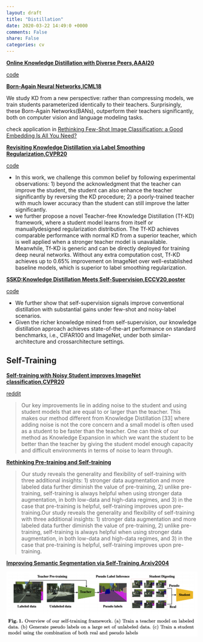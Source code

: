 ```yaml
---
layout: draft
title: "Distillation"
date: 2020-03-22 14:49:0 +0000
comments: False
share: False
categories: cv
---
```


**[Online Knowledge Distillation with Diverse Peers,AAAI20](https://arxiv.org/pdf/1912.00350.pdf)**

[code](https://github.com/DefangChen/OKDDip)


**[Born-Again Neural Networks,ICML18](https://arxiv.org/pdf/1805.04770.pdf)**

 We study KD from a new perspective:
rather than compressing models, we train students parameterized identically to their teachers. Surprisingly, these Born-Again Networks(BANs), outperform their teachers significantly,
both on computer vision and language modeling tasks.

check application in [Rethinking Few-Shot Image Classification: a Good Embedding Is All You Need?](https://arxiv.org/pdf/2003.11539.pdf)


**[Revisiting Knowledge Distillation via Label Smoothing Regularization,CVPR20](https://openaccess.thecvf.com/content_CVPR_2020/papers/Yuan_Revisiting_Knowledge_Distillation_via_Label_Smoothing_Regularization_CVPR_2020_paper.pdf)**


[code](https://github.com/yuanli2333/Teacher-free-Knowledge-Distillation)

- In this work, we challenge this common belief
by following experimental observations: 1) beyond the acknowledgment that the teacher can improve the student, the
student can also enhance the teacher significantly by reversing the KD procedure; 2) a poorly-trained teacher with
much lower accuracy than the student can still improve the
latter significantly.
- we further propose a novel
Teacher-free Knowledge Distillation (Tf-KD) framework,
where a student model learns from itself or manuallydesigned regularization distribution. The Tf-KD achieves
comparable performance with normal KD from a superior teacher, which is well applied when a stronger teacher
model is unavailable. Meanwhile, Tf-KD is generic and
can be directly deployed for training deep neural networks.
Without any extra computation cost, Tf-KD achieves up
to 0.65% improvement on ImageNet over well-established
baseline models, which is superior to label smoothing regularization.



**[SSKD:Knowledge Distillation Meets Self-Supervision,ECCV20,poster](https://arxiv.org/pdf/2006.07114.pdf)**

[code](https://github.com/xuguodong03/SSKD)

-  We further
show that self-supervision signals improve conventional distillation with
substantial gains under few-shot and noisy-label scenarios.
- Given the richer knowledge mined from self-supervision, our knowledge distillation
approach achieves state-of-the-art performance on standard benchmarks,
i.e., CIFAR100 and ImageNet, under both similar-architecture and crossarchitecture settings.

## Self-Training

**[Self-training with Noisy Student improves ImageNet classification,CVPR20](https://arxiv.org/pdf/1911.04252.pdf)**

[reddit](https://www.reddit.com/r/MachineLearning/comments/dvh8e8/191104252_selftraining_with_noisy_student/)


> Our key improvements lie in adding noise to the student
and using student models that are equal to or larger than the
teacher. This makes our method different from Knowledge
Distillation [33] where adding noise is not the core concern
and a small model is often used as a student to be faster than
the teacher. One can think of our method as Knowledge
Expansion in which we want the student to be better than
the teacher by giving the student model enough capacity and
difficult environments in terms of noise to learn through.

**[Rethinking Pre-training and Self-training](https://arxiv.org/pdf/2006.06882.pdf)**

> Our study reveals the generality and
flexibility of self-training with three additional insights: 1) stronger data augmentation and more labeled data further diminish the value of pre-training, 2) unlike
pre-training, self-training is always helpful when using stronger data augmentation,
in both low-data and high-data regimes, and 3) in the case that pre-training is
helpful, self-training improves upon pre-training.Our study reveals the generality and
flexibility of self-training with three additional insights: 1) stronger data augmentation and more labeled data further diminish the value of pre-training, 2) unlike
pre-training, self-training is always helpful when using stronger data augmentation,
in both low-data and high-data regimes, and 3) in the case that pre-training is
helpful, self-training improves upon pre-training.


**[Improving Semantic Segmentation via Self-Training,Arxiv2004](https://arxiv.org/pdf/2004.14960.pdf)**

![](/imgs/self-training-seg.png)





